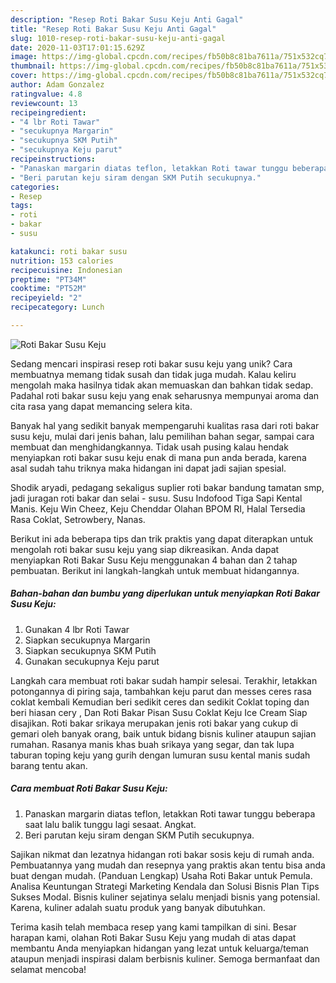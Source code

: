 ```yaml
---
description: "Resep Roti Bakar Susu Keju Anti Gagal"
title: "Resep Roti Bakar Susu Keju Anti Gagal"
slug: 1010-resep-roti-bakar-susu-keju-anti-gagal
date: 2020-11-03T17:01:15.629Z
image: https://img-global.cpcdn.com/recipes/fb50b8c81ba7611a/751x532cq70/roti-bakar-susu-keju-foto-resep-utama.jpg
thumbnail: https://img-global.cpcdn.com/recipes/fb50b8c81ba7611a/751x532cq70/roti-bakar-susu-keju-foto-resep-utama.jpg
cover: https://img-global.cpcdn.com/recipes/fb50b8c81ba7611a/751x532cq70/roti-bakar-susu-keju-foto-resep-utama.jpg
author: Adam Gonzalez
ratingvalue: 4.8
reviewcount: 13
recipeingredient:
- "4 lbr Roti Tawar"
- "secukupnya Margarin"
- "secukupnya SKM Putih"
- "secukupnya Keju parut"
recipeinstructions:
- "Panaskan margarin diatas teflon, letakkan Roti tawar tunggu beberapa saat lalu balik tunggu lagi sesaat. Angkat."
- "Beri parutan keju siram dengan SKM Putih secukupnya."
categories:
- Resep
tags:
- roti
- bakar
- susu

katakunci: roti bakar susu 
nutrition: 153 calories
recipecuisine: Indonesian
preptime: "PT34M"
cooktime: "PT52M"
recipeyield: "2"
recipecategory: Lunch

---
```



![Roti Bakar Susu Keju](https://img-global.cpcdn.com/recipes/fb50b8c81ba7611a/751x532cq70/roti-bakar-susu-keju-foto-resep-utama.jpg)

Sedang mencari inspirasi resep roti bakar susu keju yang unik? Cara membuatnya memang tidak susah dan tidak juga mudah. Kalau keliru mengolah maka hasilnya tidak akan memuaskan dan bahkan tidak sedap. Padahal roti bakar susu keju yang enak seharusnya mempunyai aroma dan cita rasa yang dapat memancing selera kita.

Banyak hal yang sedikit banyak mempengaruhi kualitas rasa dari roti bakar susu keju, mulai dari jenis bahan, lalu pemilihan bahan segar, sampai cara membuat dan menghidangkannya. Tidak usah pusing kalau hendak menyiapkan roti bakar susu keju enak di mana pun anda berada, karena asal sudah tahu triknya maka hidangan ini dapat jadi sajian spesial.

Shodik aryadi, pedagang sekaligus suplier roti bakar bandung tamatan smp, jadi juragan roti bakar dan selai - susu. Susu Indofood Tiga Sapi Kental Manis. Keju Win Cheez, Keju Chenddar Olahan BPOM RI, Halal Tersedia Rasa Coklat, Setrowbery, Nanas.


Berikut ini ada beberapa tips dan trik praktis yang dapat diterapkan untuk mengolah roti bakar susu keju yang siap dikreasikan. Anda dapat menyiapkan Roti Bakar Susu Keju menggunakan 4 bahan dan 2 tahap pembuatan. Berikut ini langkah-langkah untuk membuat hidangannya.

<!--inarticleads1-->

##### Bahan-bahan dan bumbu yang diperlukan untuk menyiapkan Roti Bakar Susu Keju:

1. Gunakan 4 lbr Roti Tawar
1. Siapkan secukupnya Margarin
1. Siapkan secukupnya SKM Putih
1. Gunakan secukupnya Keju parut


Langkah cara membuat roti bakar sudah hampir selesai. Terakhir, letakkan potongannya di piring saja, tambahkan keju parut dan messes ceres rasa coklat kembali Kemudian beri sedikit ceres dan sedikit Coklat toping dan beri hiasan cery , Dan Roti Bakar Pisan Susu Coklat Keju Ice Cream Siap disajikan. Roti bakar srikaya merupakan jenis roti bakar yang cukup di gemari oleh banyak orang, baik untuk bidang bisnis kuliner ataupun sajian rumahan. Rasanya manis khas buah srikaya yang segar, dan tak lupa taburan toping keju yang gurih dengan lumuran susu kental manis sudah barang tentu akan. 

<!--inarticleads2-->

##### Cara membuat Roti Bakar Susu Keju:

1. Panaskan margarin diatas teflon, letakkan Roti tawar tunggu beberapa saat lalu balik tunggu lagi sesaat. Angkat.
1. Beri parutan keju siram dengan SKM Putih secukupnya.


Sajikan nikmat dan lezatnya hidangan roti bakar sosis keju di rumah anda. Pembuatannya yang mudah dan resepnya yang praktis akan tentu bisa anda buat dengan mudah. (Panduan Lengkap) Usaha Roti Bakar untuk Pemula. Analisa Keuntungan Strategi Marketing Kendala dan Solusi Bisnis Plan Tips Sukses Modal. Bisnis kuliner sejatinya selalu menjadi bisnis yang potensial. Karena, kuliner adalah suatu produk yang banyak dibutuhkan. 

Terima kasih telah membaca resep yang kami tampilkan di sini. Besar harapan kami, olahan Roti Bakar Susu Keju yang mudah di atas dapat membantu Anda menyiapkan hidangan yang lezat untuk keluarga/teman ataupun menjadi inspirasi dalam berbisnis kuliner. Semoga bermanfaat dan selamat mencoba!
